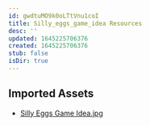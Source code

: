 ```yaml
---
id: gwdtuMO9k0oLTtVnu1coI
title: Silly_eggs_game_idea Resources
desc: ''
updated: 1645225706376
created: 1645225706376
stub: false
isDir: true
---
```

## Imported Assets
- [Silly Eggs Game Idea.jpg](/assets/silly-eggs-game-idea-0zyb7rChJsSA.jpg)
